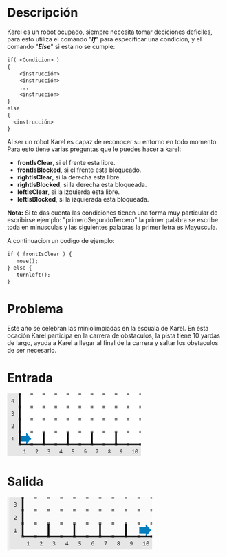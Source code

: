 # Descripción

Karel es un robot ocupado, siempre necesita tomar deciciones deficiles, para esto utiliza el comando "***If***" para especificar una condicion, y el comando "***Else***" si esta no se cumple:
    
    if( <Condicion> )
    {
        <instrucción>
        <instrucción>
        ...
        <instrucción>
    }
    else
    {
      <instrucción>
    }
        
Al ser un robot Karel es capaz de reconocer su entorno en todo momento. Para esto tiene varias preguntas que le puedes hacer a karel:

* **frontIsClear**, si el frente esta libre.
* **frontIsBlocked**, si el frente esta bloqueado.
* **rightIsClear**, si la derecha esta libre.
* **rightIsBlocked**, si la derecha esta bloqueada.
* **leftIsClear**, si la izquierda esta libre.
* **leftIsBlocked**, si la izquierada esta bloqueada.

**Nota:** Si te das cuenta las condiciones tienen una forma muy particular de escribirse ejemplo: "primeroSegundoTercero" la primer palabra se escribe toda en minusculas y las siguientes palabras la primer letra es Mayuscula.

A continuacion un codigo de ejemplo:

    if ( frontIsClear ) {
       move();
    } else {
       turnleft();   
    }
    
# Problema

Este año se celebran las miniolimpiadas en la escuala de Karel. En ésta ocación Karel participa en la carrera de obstaculos, la pista tiene 10 yardas de largo, ayuda a Karel a llegar al final de la carrera y saltar los obstaculos de ser necesario.

# Entrada

![Entrada](entrada.png)

# Salida

![Salida](salida.png)
